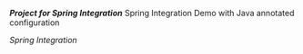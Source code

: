 ***Project for Spring Integration***
Spring Integration Demo with Java annotated configuration

 *Spring Integration*
    